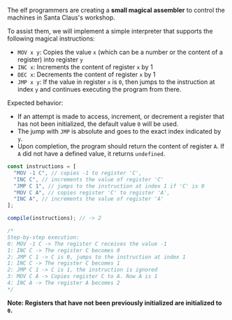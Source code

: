 The elf programmers are creating a **small magical assembler** to control the machines in Santa Claus's workshop.

To assist them, we will implement a simple interpreter that supports the following magical instructions:

- `MOV x y`: Copies the value `x` (which can be a number or the content of a register) into register `y`
- `INC x`: Increments the content of register `x` by 1
- `DEC x`: Decrements the content of register `x` by 1
- `JMP x y`: If the value in register `x` is `0`, then jumps to the instruction at index `y` and continues executing the program from there.

Expected behavior:

- If an attempt is made to access, increment, or decrement a register that has not been initialized, the default value `0` will be used.
- The jump with `JMP` is absolute and goes to the exact index indicated by `y`.
- Upon completion, the program should return the content of register `A`. If `A` did not have a defined value, it returns `undefined`.

```js
const instructions = [
  "MOV -1 C", // copies -1 to register 'C',
  "INC C", // increments the value of register 'C'
  "JMP C 1", // jumps to the instruction at index 1 if 'C' is 0
  "MOV C A", // copies register 'C' to register 'A',
  "INC A", // increments the value of register 'A'
];

compile(instructions); // -> 2

/*
Step-by-step execution:
0: MOV -1 C -> The register C receives the value -1
1: INC C -> The register C becomes 0
2: JMP C 1 -> C is 0, jumps to the instruction at index 1
1: INC C -> The register C becomes 1
2: JMP C 1 -> C is 1, the instruction is ignored
3: MOV C A -> Copies register C to A. Now A is 1
4: INC A -> The register A becomes 2
*/
```

**Note: Registers that have not been previously initialized are initialized to `0`.**
